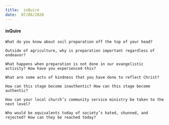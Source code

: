 ```yaml
---
title:  inQuire
date:  07/08/2020
---
```


#### inQuire

`What do you know about soil preparation off the top of your head?`

`Outside of agriculture, why is preparation important regardless of endeavor?`

`What happens when preparation is not done in our evangelistic activity? How have you experienced this?`

`What are some acts of kindness that you have done to reflect Christ?`

`How can this stage become inauthentic? How can this stage become authentic?`

`How can your local church’s community service ministry be taken to the next level?`

`Who would be equivalents today of society’s hated, shunned, and rejected? How can they be reached today?`